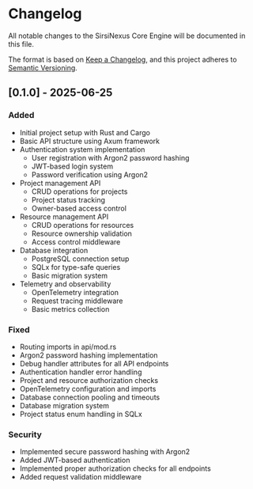 # Changelog

All notable changes to the SirsiNexus Core Engine will be documented in this file.

The format is based on [Keep a Changelog](https://keepachangelog.com/en/1.0.0/),
and this project adheres to [Semantic Versioning](https://semver.org/spec/v2.0.0.html).

## [0.1.0] - 2025-06-25

### Added
- Initial project setup with Rust and Cargo
- Basic API structure using Axum framework
- Authentication system implementation
  - User registration with Argon2 password hashing
  - JWT-based login system
  - Password verification using Argon2
- Project management API
  - CRUD operations for projects
  - Project status tracking
  - Owner-based access control
- Resource management API
  - CRUD operations for resources
  - Resource ownership validation
  - Access control middleware
- Database integration
  - PostgreSQL connection setup
  - SQLx for type-safe queries
  - Basic migration system
- Telemetry and observability
  - OpenTelemetry integration
  - Request tracing middleware
  - Basic metrics collection

### Fixed
- Routing imports in api/mod.rs
- Argon2 password hashing implementation
- Debug handler attributes for all API endpoints
- Authentication handler error handling
- Project and resource authorization checks
- OpenTelemetry configuration and imports
- Database connection pooling and timeouts
- Database migration system
- Project status enum handling in SQLx

### Security
- Implemented secure password hashing with Argon2
- Added JWT-based authentication
- Implemented proper authorization checks for all endpoints
- Added request validation middleware
